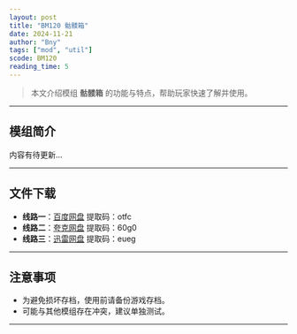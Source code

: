 ```yaml
---
layout: post
title: "BM120 骷髅箱"
date: 2024-11-21
author: "Bny"
tags: ["mod", "util"]
scode: BM120
reading_time: 5
---
```


> 本文介绍模组 **骷髅箱** 的功能与特点，帮助玩家快速了解并使用。

---

## 模组简介

内容有待更新...

---


## 文件下载
- **线路一**：[百度网盘](https://pan.baidu.com/s/1f3Rxsko7zjauQ4FyN_tjFw?pwd=otfc)  提取码：otfc  
- **线路二**：[夸克网盘](https://pan.quark.cn/s/0e371293a144?pwd=60g0)  提取码：60g0  
- **线路三**：[迅雷网盘](https://pan.xunlei.com/s/VOCCbeaEjiygokyKG9OUQ_FFA1?pwd=eueg)  提取码：eueg  

---

## 注意事项
- 为避免损坏存档，使用前请备份游戏存档。
- 可能与其他模组存在冲突，建议单独测试。

---

